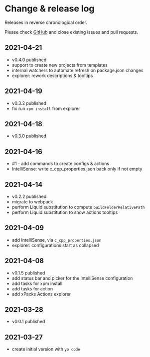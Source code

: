 # Change & release log

Releases in reverse chronological order.

Please check
[GitHub](https://github.com/xpack/vscode-xpack-extension-ts/issues/)
and close existing issues and pull requests.

## 2021-04-21

- v0.4.0 published
- support to create new projects from templates
- internal watchers to automate refresh on package.json changes
- explorer: rework descriptions & tooltips

## 2021-04-19

- v0.3.2 published
- fix run `xpm install` from explorer

## 2021-04-18

- v0.3.0 published

## 2021-04-16

- #1 - add commands to create configs & actions
- IntelliSense: write c_cpp_properties.json back only if not empty

## 2021-04-14

- v0.2.2 published
- migrate to webpack
- perform Liquid substitution to compute `buildFolderRelativePath`
- perform Liquid substitution to show actions tooltips

## 2021-04-09

- add IntelliSense, via `c_cpp_properties.json`
- explorer: configurations start as collapsed

## 2021-04-08

- v0.1.5 published
- add status bar and picker for the IntelliSense configuration
- add tasks for xpm install
- add tasks for action
- add xPacks Actions explorer

## 2021-03-28

- v0.0.1 published

## 2021-03-27

- create initial version with `yo code`
